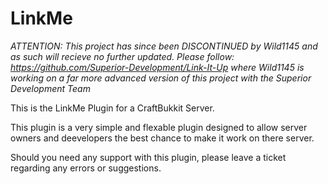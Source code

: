 LinkMe
======

*ATTENTION: This project has since been DISCONTINUED by Wild1145 and as such will recieve no further updated. Please follow: https://github.com/Superior-Development/Link-It-Up where Wild1145 is working on a far more advanced version of this project with the Superior Development Team*

This is the LinkMe Plugin for a CraftBukkit Server.

This plugin is a very simple and flexable plugin designed to allow server owners and deevelopers the best chance to make it work on there server.

Should you need any support with this plugin, please leave a ticket regarding any errors or suggestions.
